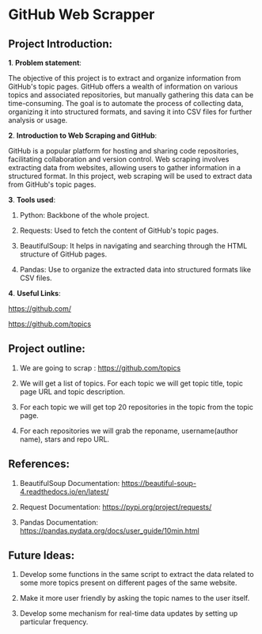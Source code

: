 
# GitHub Web Scrapper
## Project Introduction:

**1**. **Problem statement**:

The objective of this project is to extract and organize information from GitHub's topic pages. GitHub offers a wealth of information on various topics and associated repositories, but manually gathering this data can be time-consuming. The goal is to automate the process of collecting data, organizing it into structured formats, and saving it into CSV files for further analysis or usage.

**2**. **Introduction to Web Scraping and GitHub**:

GitHub is a popular platform for hosting and sharing code repositories, facilitating collaboration and version control. Web scraping involves extracting data from websites, allowing users to gather information in a structured format. In this project, web scraping will be used to extract data from GitHub's topic pages.

**3**. **Tools used**:

1. Python: Backbone of the whole project.

2. Requests: Used to fetch the content of GitHub's topic pages.

3. BeautifulSoup: It helps in navigating and searching through the HTML structure of GitHub pages.

4. Pandas: Use to organize the extracted data into structured formats like CSV files.

**4**. **Useful Links**:

https://github.com/

https://github.com/topics

## Project outline:
1. We are going to scrap : https://github.com/topics

2. We will get a list of topics. For each topic we will get topic title, topic page URL and topic description.

3. For each topic we will get top 20 repositories in the topic from the topic page.

4. For each repositories we will grab the reponame, username(author name), stars and repo URL.

## References:

1. BeautifulSoup Documentation: https://beautiful-soup-4.readthedocs.io/en/latest/

2. Request Documentation: https://pypi.org/project/requests/

3. Pandas Documentation: https://pandas.pydata.org/docs/user_guide/10min.html

## Future Ideas:

1. Develop some functions in the same script to extract the data related to some more topics present on different pages of the same website.

2. Make it more user friendly by asking the topic names to the user itself.

3. Develop some mechanism for real-time data updates by setting up particular frequency.
